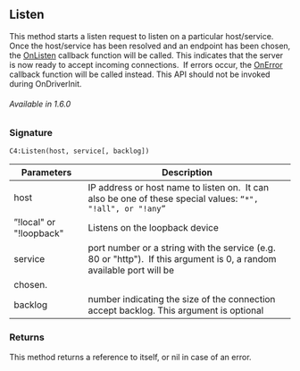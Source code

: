 ## Listen

This method starts a listen request to listen on a particular host/service.  Once the host/service has been resolved and an endpoint has been chosen, the [OnListen][1] callback function will be called. This indicates that the server is now ready to accept incoming connections.  If errors occur, the [OnError][2] callback function will be called instead. This API should not be invoked during OnDriverInit.

###### Available in 1.6.0


### Signature

`C4:Listen(host, service[, backlog])`


| Parameters | Description |
| --- | --- |
| host | IP address or host name to listen on.  It can also be one of these special values: `“*", "!all", or "!any”` |
| ”!local" or "!loopback" | Listens on the loopback device |
| service | port number or a string with the service (e.g. 80 or "http").  If this argument is 0, a random available port will be |
| chosen. |
|backlog | number indicating the size of the connection accept backlog. This argument is optional |


### Returns

This method returns a reference to itself, or nil in case of an error.

[1]:	https://snap-one.github.io/docs-driverworks-api/#tcpserver-interface-onlisten
[2]:	https://snap-one.github.io/docs-driverworks-api/#tcpserver-interface-onerror